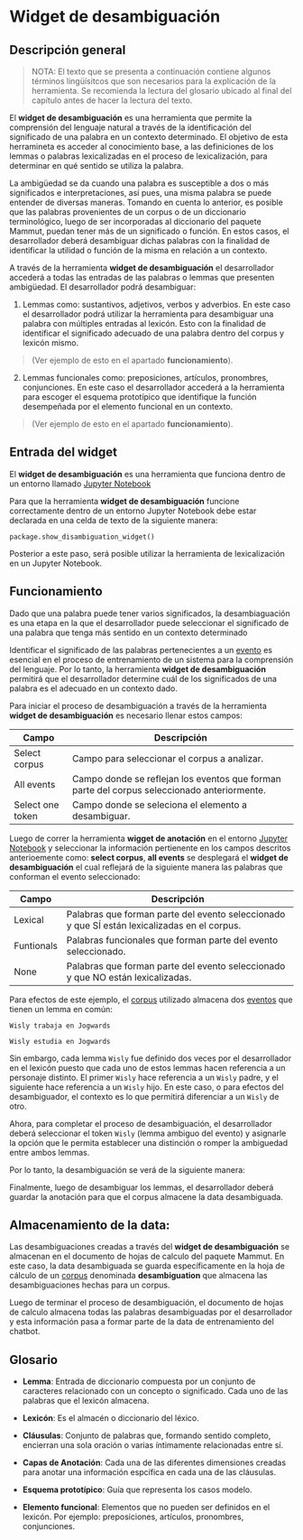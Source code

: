 # Widget de desambiguación

## Descripción general

>  NOTA: El texto que se presenta a continuación contiene algunos términos lingüísitcos que son necesarios para la explicación de la herramienta. Se recomienda la lectura del glosario ubicado al final del capítulo antes de hacer la lectura del texto.


El **widget de desambiguación** es una herramienta que permite la comprensión del lenguaje natural a través de la identificación del significado de una palabra en un contexto determinado. El objetivo de esta herramineta es acceder al conocimiento base, a las definiciones de los lemmas o palabras lexicalizadas en el proceso de lexicalización, para determinar en qué sentido se utiliza la palabra.

La ambigüedad se da cuando una palabra es susceptible a dos o más significados e interpretaciones, así pues, una misma palabra se puede entender de diversas maneras. Tomando en cuenta lo anterior, es posible que las palabras provenientes de un corpus o de un diccionario terminológico, luego de ser incorporadas al diccionario del paquete Mammut, puedan tener más de un significado o función. En estos casos, el desarrollador deberá desambiguar dichas palabras con la finalidad de identificar la utilidad o función de la misma en relación a un contexto.


A través de la herramienta **widget de desambiguación** el desarrollador accederá a todas las entradas de las palabras o lemmas que presenten ambigüedad. El desarrollador podrá desambiguar:

1. Lemmas como: sustantivos, adjetivos, verbos y adverbios. En este caso el desarrollador podrá utilizar la herramienta para desambiguar una palabra con múltiples entradas al lexicón. Esto con la finalidad de identificar el significado adecuado de una palabra dentro del corpus y lexicón mismo.
> (Ver ejemplo de esto en el apartado **funcionamiento**).

2. Lemmas funcionales como: preposiciones, artículos, pronombres, conjunciones. En este caso el desarrollador accederá a la herramienta para escoger el esquema prototípico que identifique la función desempeñada por el elemento funcional en un contexto.
> (Ver ejemplo de esto en el apartado **funcionamiento**).


## Entrada del widget

El **widget de desambiguación** es una herramienta que funciona dentro de un entorno llamado [Jupyter Notebook](cuadernos_jupyter.md)

Para que la herramienta **widget de desambiguación** funcione correctamente dentro de un entorno Jupyter Notebook debe estar declarada en una celda de texto de la siguiente manera:

`package.show_disambiguation_widget()`

Posterior a este paso, será posible utilizar la herramienta de lexicalización en un Jupyter Notebook.


## Funcionamiento

Dado que una palabra puede tener varios significados, la desambiaguación es una etapa en la que el desarrollador puede seleccionar el significado de una palabra que tenga más sentido en un contexto determinado

Identificar el significado de las palabras pertenecientes a un [evento](../concepts/events.md) es esencial en el proceso de entrenamiento de un sistema para la comprensión del lenguaje. Por lo tanto, la herramienta **widget de desambiguación** permitirá que el desarrollador determine cuál de los significados de una palabra es el adecuado en un contexto dado.


Para iniciar el proceso de desambiguación a través de la herramienta **widget de desambiguación** es necesario llenar estos campos:

| Campo  | Descripción |
| ------ | ----------- |
| Select corpus  | Campo para seleccionar el corpus a analizar.|
| All events    | Campo donde se reflejan los eventos que forman parte del corpus seleccionado anteriormente.|
| Select one token  | Campo donde se seleciona el elemento a desambiguar.|


Luego de correr la herramienta **wigget de anotación** en el entorno [Jupyter Notebook](cuadernos_jupyter.md) y seleccionar la información pertienente en los campos descritos anterioemente como: **select corpus**, **all events**
se desplegará el **widget de desambiguación** el cual reflejará de la siguiente manera las palabras que conforman el evento seleccionado:  

| Campo  | Descripción |
| ------ | ----------- |
| Lexical | Palabras que forman parte del evento seleccionado y que SÍ están lexicalizadas en el corpus.|
| Funtionals    | Palabras funcionales que forman parte del evento seleccionado.|
| None  |Palabras que forman parte del evento seleccionado y que NO están lexicalizadas.|


Para efectos de este ejemplo, el [corpus](../concepts/corpus.md) utilizado almacena dos [eventos](../concepts/events.md) que tienen un lemma en común:

`Wisly trabaja en Jogwards`

`Wisly estudia en Jogwards`

Sin embargo, cada lemma `Wisly` fue definido dos veces por el desarrollador en el lexicón puesto que cada uno de estos lemmas hacen referencia a un personaje distinto. El primer `Wisly` hace referencia a un `Wisly` padre, y el siguiente hace referencia a un `Wisly` hijo. En este caso, o para efectos del desambiguador, el contexto es lo que permitirá diferenciar a un `Wisly` de otro.

Ahora, para completar el proceso de desambiguación, el desarrollador deberá seleccionar el token `Wisly` (lemma ambiguo del evento) y asignarle la opción que le permita establecer una distinción o romper la ambiguedad entre ambos lemmas.

Por lo tanto, la desambiguación se verá de la siguiente manera:

Finalmente, luego de desambiguar los lemmas, el desarrollador deberá guardar la anotación para que el corpus almacene la data desambiguada.


## Almacenamiento de la data:

Las desambiguaciones creadas a través del **widget de desambiguación** se almacenan en el documento de hojas de calculo del paquete Mammut. En este caso, la data desambiguada se guarda específicamente en la hoja de cálculo de un [corpus](../concepts/corpus.md) denominada **desambiguation** que almacena las desambiguaciones hechas para un corpus.  

Luego de terminar el proceso de desambiguación, el documento de hojas de calculo almacena todas las palabras desambiguadas por el desarrollador y esta información pasa a formar parte de la data de entrenamiento del chatbot.


## Glosario

- **Lemma**: Entrada de diccionario compuesta por un conjunto de caracteres relacionado con un concepto o significado. Cada uno de las palabras que el lexicón almacena.

- **Lexicón**: Es el almacén o diccionario del léxico.

- **Cláusulas**: Conjunto de palabras que, formando sentido completo, encierran una sola oración o varias íntimamente relacionadas entre sí.

- **Capas de Anotación**: Cada una de las diferentes dimensiones creadas para anotar una información espcífica en cada una de las cláusulas.

- **Esquema prototípico**: Guía que representa los casos modelo.

- **Elemento funcional**: Elementos que no pueden ser definidos en el lexicón. Por ejemplo:  preposiciones, artículos, pronombres, conjunciones.
